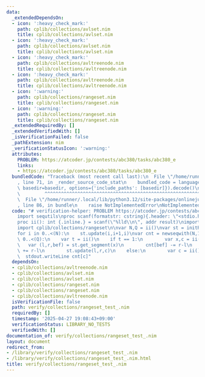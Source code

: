 ```yaml
---
data:
  _extendedDependsOn:
  - icon: ':heavy_check_mark:'
    path: cplib/collections/avlset.nim
    title: cplib/collections/avlset.nim
  - icon: ':heavy_check_mark:'
    path: cplib/collections/avlset.nim
    title: cplib/collections/avlset.nim
  - icon: ':heavy_check_mark:'
    path: cplib/collections/avltreenode.nim
    title: cplib/collections/avltreenode.nim
  - icon: ':heavy_check_mark:'
    path: cplib/collections/avltreenode.nim
    title: cplib/collections/avltreenode.nim
  - icon: ':warning:'
    path: cplib/collections/rangeset.nim
    title: cplib/collections/rangeset.nim
  - icon: ':warning:'
    path: cplib/collections/rangeset.nim
    title: cplib/collections/rangeset.nim
  _extendedRequiredBy: []
  _extendedVerifiedWith: []
  _isVerificationFailed: false
  _pathExtension: nim
  _verificationStatusIcon: ':warning:'
  attributes:
    PROBLEM: https://atcoder.jp/contests/abc380/tasks/abc380_e
    links:
    - https://atcoder.jp/contests/abc380/tasks/abc380_e
  bundledCode: "Traceback (most recent call last):\n  File \"/home/runner/.local/lib/python3.12/site-packages/onlinejudge_verify/documentation/build.py\"\
    , line 71, in _render_source_code_stat\n    bundled_code = language.bundle(stat.path,\
    \ basedir=basedir, options={'include_paths': [basedir]}).decode()\n          \
    \         ^^^^^^^^^^^^^^^^^^^^^^^^^^^^^^^^^^^^^^^^^^^^^^^^^^^^^^^^^^^^^^^^^^^^^^^^^^^^^^^^^\n\
    \  File \"/home/runner/.local/lib/python3.12/site-packages/onlinejudge_verify/languages/nim.py\"\
    , line 86, in bundle\n    raise NotImplementedError\nNotImplementedError\n"
  code: "# verification-helper: PROBLEM https://atcoder.jp/contests/abc380/tasks/abc380_e\n\
    import sequtils\nproc scanf(formatstr: cstring){.header: \"<stdio.h>\", varargs.}\n\
    proc ii(): int {.inline.} = scanf(\"%lld\\n\", addr result)\nimport cplib/collections/avlset\n\
    import cplib/collections/rangeset\n\nvar N,Q = ii()\nvar st = initRangeSet[int](-1)\n\
    for i in 0..<(N):\n    st.update(i,i+1,i)\nvar cnt = newseqwith(N,1)\nfor i in\
    \ 0..<(Q):\n    var t = ii()\n    if t == 1:\n        var x,c = ii()-1\n     \
    \   var (l,r,bef) = st.get_segment(x)\n        cnt[bef] -= r-l\n        cnt[c]\
    \ += r-l\n        st.update(l,r,c)\n    else:\n        var c = ii()-1\n      \
    \  stdout.writeLine cnt[c]"
  dependsOn:
  - cplib/collections/avltreenode.nim
  - cplib/collections/avlset.nim
  - cplib/collections/avlset.nim
  - cplib/collections/rangeset.nim
  - cplib/collections/rangeset.nim
  - cplib/collections/avltreenode.nim
  isVerificationFile: false
  path: verify/collections/rangeset_test_.nim
  requiredBy: []
  timestamp: '2025-04-27 19:08:43+09:00'
  verificationStatus: LIBRARY_NO_TESTS
  verifiedWith: []
documentation_of: verify/collections/rangeset_test_.nim
layout: document
redirect_from:
- /library/verify/collections/rangeset_test_.nim
- /library/verify/collections/rangeset_test_.nim.html
title: verify/collections/rangeset_test_.nim
---
```

